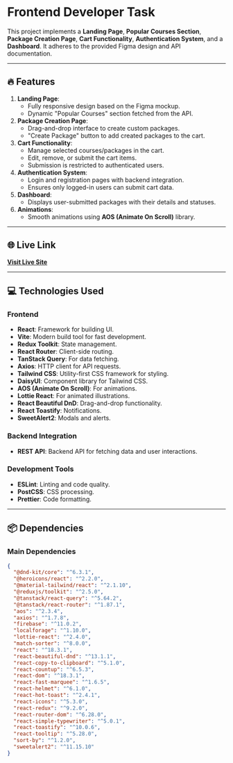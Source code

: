 # Frontend Developer Task

This project implements a **Landing Page**, **Popular Courses Section**, **Package Creation Page**, **Cart Functionality**, **Authentication System**, and a **Dashboard**. It adheres to the provided Figma design and API documentation.

---

## 🔥 Features
1. **Landing Page**:
   - Fully responsive design based on the Figma mockup.
   - Dynamic "Popular Courses" section fetched from the API.
2. **Package Creation Page**:
   - Drag-and-drop interface to create custom packages.
   - "Create Package" button to add created packages to the cart.
3. **Cart Functionality**:
   - Manage selected courses/packages in the cart.
   - Edit, remove, or submit the cart items.
   - Submission is restricted to authenticated users.
4. **Authentication System**:
   - Login and registration pages with backend integration.
   - Ensures only logged-in users can submit cart data.
5. **Dashboard**:
   - Displays user-submitted packages with their details and statuses.
6. **Animations**:
   - Smooth animations using **AOS (Animate On Scroll)** library.

---

## 🌐 Live Link

**[Visit Live Site](https://xam-ielts-by-mostafiz.netlify.app/)**

---

## 💻 Technologies Used

### Frontend
- **React**: Framework for building UI.
- **Vite**: Modern build tool for fast development.
- **Redux Toolkit**: State management.
- **React Router**: Client-side routing.
- **TanStack Query**: For data fetching.
- **Axios**: HTTP client for API requests.
- **Tailwind CSS**: Utility-first CSS framework for styling.
- **DaisyUI**: Component library for Tailwind CSS.
- **AOS (Animate On Scroll)**: For animations.
- **Lottie React**: For animated illustrations.
- **React Beautiful DnD**: Drag-and-drop functionality.
- **React Toastify**: Notifications.
- **SweetAlert2**: Modals and alerts.

### Backend Integration
- **REST API**: Backend API for fetching data and user interactions.

### Development Tools
- **ESLint**: Linting and code quality.
- **PostCSS**: CSS processing.
- **Prettier**: Code formatting.

---

## 📦 Dependencies

### **Main Dependencies**
```json
{
  "@dnd-kit/core": "^6.3.1",
  "@heroicons/react": "^2.2.0",
  "@material-tailwind/react": "^2.1.10",
  "@reduxjs/toolkit": "^2.5.0",
  "@tanstack/react-query": "^5.64.2",
  "@tanstack/react-router": "^1.87.1",
  "aos": "^2.3.4",
  "axios": "^1.7.8",
  "firebase": "^11.0.2",
  "localforage": "^1.10.0",
  "lottie-react": "^2.4.0",
  "match-sorter": "^8.0.0",
  "react": "^18.3.1",
  "react-beautiful-dnd": "^13.1.1",
  "react-copy-to-clipboard": "^5.1.0",
  "react-countup": "^6.5.3",
  "react-dom": "^18.3.1",
  "react-fast-marquee": "^1.6.5",
  "react-helmet": "^6.1.0",
  "react-hot-toast": "^2.4.1",
  "react-icons": "^5.3.0",
  "react-redux": "^9.2.0",
  "react-router-dom": "^6.28.0",
  "react-simple-typewriter": "^5.0.1",
  "react-toastify": "^10.0.6",
  "react-tooltip": "^5.28.0",
  "sort-by": "^1.2.0",
  "sweetalert2": "^11.15.10"
}
